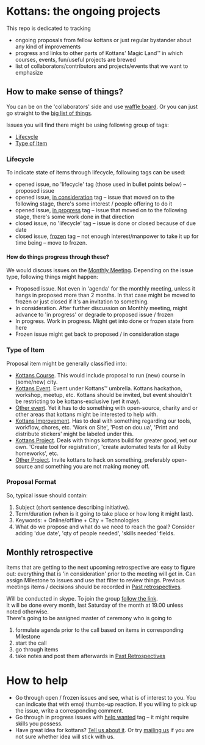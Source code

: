 # Kottans: the ongoing projects

This repo is dedicated to tracking
+ ongoing proposals from fellow kottans or just regular bystander about any kind of improvements
+ progress and links to other parts of Kottans' Magic Land™ in which courses, events, fun/useful projects are brewed
+ list of collaborators/contributors and projects/events that we want to emphasize

## How to make sense of things?

You can be on the 'collaborators' side and use [waffle board](https://waffle.io/kottans/kottans-ongoing-projects/join). Or you can just go straight to the [big list of things](https://github.com/kottans/kottans-ongoing-projects/issues).

Issues you will find there might be using following group of tags:
+ [Lifecycle](#lifecycle)
+ [Type of Item](#type-of-item)

### Lifecycle

To indicate state of items through lifecycle, following tags can be used:
+ opened issue, no 'lifecycle' tag (those used in bullet points below) – proposed issue
+ opened issue, [in consideration](https://github.com/kottans/kottans-ongoing-projects/labels/in%20consideration) tag – issue that moved on to the following stage, there's some interest / people offering to do it
+ opened issue, [in progress](https://github.com/kottans/kottans-ongoing-projects/labels/in%20progress) tag – issue that moved on to the following stage, there's some work done in that direction
+ closed issue, no 'lifecycle' tag – issue is done or closed because of due date
+ closed issue, [frozen](https://github.com/kottans/kottans-ongoing-projects/issues?q=is%3Aopen+is%3Aissue+label%3Afrozen) tag – not enough interest/manpower to take it up for time being – move to frozen.

#### How do things progress through these?

We would discuss issues on the [Monthly Meeting](#monthly-retrospective). Depending on the issue type, following things might happen:

+ Proposed issue. Not even in 'agenda' for the monthly meeting, unless it hangs in proposed more than 2 months. In that case might be moved to frozen or just closed if it's an invitation to something.
+ In consideration. After further discussion on Monthly meeting, might advance to 'in progress' or degrade to proposed issue / frozen
+ In progress. Work in progress. Might get into done or frozen state from here
+ Frozen issue might get back to proposed / in consideration stage

### Type of Item

Proposal item might be generally classified into:
+ [Kottans Course](https://github.com/kottans/kottans-ongoing-projects/labels/kottans%20course). This would include proposal to run (new) course in (some/new) city.
+ [Kottans Event](https://github.com/kottans/kottans-ongoing-projects/labels/kottans%20event). Event under Kottans™ umbrella. Kottans hackathon, workshop, meetup, etc. Kottans should be invited, but event shouldn't be restricting to be kottans-exclusive (yet it may).
+ [Other event](https://github.com/kottans/kottans-ongoing-projects/labels/other%20event). Yet it has to do something with open-source, charity and or other areas that kottans might be interested to help with.
+ [Kottans Improvement](https://github.com/kottans/kottans-ongoing-projects/labels/kottans%20improvement). Has to deal with something regarding our tools, workflow, chores, etc. 'Work on Site', 'Post on dou.ua', 'Print and distribute stickers' might be labeled under this.
+ [Kottans Project](https://github.com/kottans/kottans-ongoing-projects/labels/kottans%20project). Deals with things kottans build for greater good, yet our own. 'Create tool for registration', 'create automated tests for all Ruby homeworks', etc.
+ [Other Project](https://github.com/kottans/kottans-ongoing-projects/labels/other%20project). Invite kottans to hack on something, preferably open-source and something you are not making money off.

### Proposal Format

So, typical issue should contain:
  1. Subject (short sentence describing initiative).
  2. Term/duration (when is it going to take place or how long it might last).
  3. Keywords:
    + Online/offline
    + City
    + Technologies
  4. What do we propose and what do we need to reach the goal?
Consider adding 'due date', 'qty of people needed', 'skills needed' fields.

## Monthly retrospective

Items that are getting to the next upcoming retrospective are easy to figure out: everything that is 'in consideration' prior to the meeting will get in. Can assign Milestone to issues and use that filter to review things. Previous meetings items / decisions should be recorded in [Past retrospectives](past_retrospectives).

Will be conducted in skype. To join the group [follow the link](https://join.skype.com/jwWS1iFFegGZ).  
It will be done every month, last Saturday of the month at 19.00 unless noted otherwise.  
There's going to be assigned master of ceremony who is going to

1. formulate agenda prior to the call based on items in corresponding Milestone
2. start the call
3. go through items
4. take notes and post them afterwards in [Past Retrospectives](past_retrospectives)

# How to help

+ Go through open / frozen issues and see, what is of interest to you. You can indicate that with emoji thumbs-up reaction. If you willing to pick up the issue, write a corresponding comment.
+ Go through in progress issues with [help wanted](https://github.com/kottans/kottans-ongoing-projects/labels/help%20wanted) tag – it might require skills you possess.
+ Have great idea for kottans? [Tell us about it](https://github.com/kottans/kottans-ongoing-projects/issues/new). Or try [mailing us](kottans.org@gmail.com) if you are not sure whether idea will stick with us.
